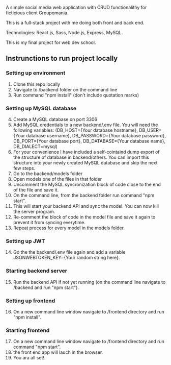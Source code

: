 A simple social media web application with CRUD functionalithy for ficticious client Groupomania.

This is a full-stack project with me doing both front and back end.

Technologies: React.js, Sass, Node.js, Express, MySQL.

This is my final project for web dev school.

## Instrunctions to run project locally
### Setting up environment
1. Clone this repo locally
2. Navigate to /backend folder on the command line
3. Run command "npm install" (don't include quotation marks)
### Setting up MySQL database
4. Create a MySQL database on port 3306
5. Add MySQL credentials to a new backend/.env file. You will need the following variables: (DB_HOST={Your database hostname}, DB_USER={Your database username}, DB_PASSWORD={Your database password}, DB_PORT={Your database port}, DB_DATABASE={Your database name}, DB_DIALECT=mysql)
6. For your convenience I have included a self-cointaind dump export of the structure of database in backend/others. You can import this structure into your newly created MySQL database and skip the next few steps.
7. Go to the backend/models folder
8. Open models one of the files in that folder
9. Uncomment the MySQL syncronization block of code close to the end of the file and save it.
10. On the command line, from the backend folder run command "npm start".
11. This will start your backend API and sync the model. You can now kill the server program.
12. Re-comment the block of code in the model file and save it again to prevent it from syncing everytime.
13. Repeat process for every model in the models folder.
### Setting up JWT
14. Go the the backend/.env file again and add a variable JSONWEBTOKEN_KEY={Your random string here}.
### Starting backend server
15. Run the backend API if not yet running (on the command line navigate to /backend and run "npm start").
### Setting up frontend
16. On a new command line window navigate to /frontend directory and run "npm install".
### Starting frontend
17. On a new command line window navigate to /frontend directory and run command "npm start".
18. the front end app will lauch in the browser. 
19. You ara all set!. 